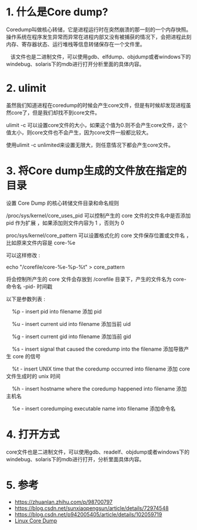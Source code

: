 <!--
 * @Author: JohnJeep
 * @Date: 2021-03-18 22:30:09
 * @LastEditTime: 2021-08-15 11:43:15
 * @LastEditors: Windows10
 * @Description: Core dump 的使用描述 
-->

# 1. 什么是Core dump?

Coredump叫做核心转储，它是进程运行时在突然崩溃的那一刻的一个内存快照。操作系统在程序发生异常而异常在进程内部又没有被捕获的情况下，会把进程此刻内存、寄存器状态、运行堆栈等信息转储保存在一个文件里。

   该文件也是二进制文件，可以使用gdb、elfdump、objdump或者windows下的windebug、solaris下的mdb进行打开分析里面的具体内容。



# 2. ulimit
虽然我们知道进程在coredump的时候会产生core文件，但是有时候却发现进程虽然core了，但是我们却找不到core文件。

ulimit  -c 可以设置core文件的大小，如果这个值为0.则不会产生core文件，这个值太小，则core文件也不会产生，因为core文件一般都比较大。

 

使用ulimit  -c unlimited来设置无限大，则任意情况下都会产生core文件。


# 3. 将Core dump生成的文件放在指定的目录
设置 Core Dump 的核心转储文件目录和命名规则

/proc/sys/kernel/core_uses_pid 可以控制产生的 core 文件的文件名中是否添加 pid 作为扩展 ，如果添加则文件内容为 1 ，否则为 0

proc/sys/kernel/core_pattern 可以设置格式化的 core 文件保存位置或文件名 ，比如原来文件内容是 core-%e

可以这样修改 :

echo "/corefile/core-%e-%p-%t" > core_pattern

将会控制所产生的 core 文件会存放到 /corefile 目录下，产生的文件名为 core- 命令名 -pid- 时间戳

以下是参数列表 :

    %p - insert pid into filename 添加 pid

    %u - insert current uid into filename 添加当前 uid

    %g - insert current gid into filename 添加当前 gid

    %s - insert signal that caused the coredump into the filename 添加导致产生 core 的信号

    %t - insert UNIX time that the coredump occurred into filename 添加 core 文件生成时的 unix 时间

    %h - insert hostname where the coredump happened into filename 添加主机名

    %e - insert coredumping executable name into filename 添加命令名


# 4. 打开方式
core文件也是二进制文件，可以使用gdb、readelf、objdump或者windows下的windebug、solaris下的mdb进行打开，分析里面具体内容。









# 5. 参考
- https://zhuanlan.zhihu.com/p/98700797
- https://blog.csdn.net/sunxiaopengsun/article/details/72974548
- https://blog.csdn.net/p942005405/article/details/102059719
- [Linux Core Dump](https://www.cnblogs.com/hazir/p/linxu_core_dump.html)
